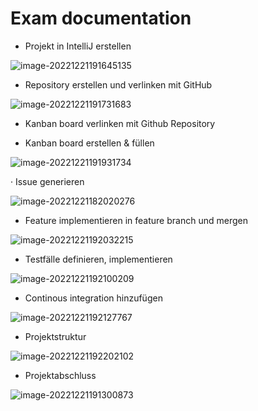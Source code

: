 # Exam documentation

- Projekt in IntelliJ erstellen

![image-20221221191645135](C:\Users\rini\AppData\Roaming\Typora\typora-user-images\image-20221221191645135.png)

- Repository erstellen und verlinken mit GitHub

![image-20221221191731683](C:\Users\rini\AppData\Roaming\Typora\typora-user-images\image-20221221191731683.png)

- Kanban board verlinken mit Github Repository

* Kanban board erstellen & füllen

![image-20221221191931734](C:\Users\rini\AppData\Roaming\Typora\typora-user-images\image-20221221191931734.png)

·    Issue generieren

![image-20221221182020276](D:\#Git-Stash\SLM-Exam-Project\doc\attachments\image-20221221182020276.png)

- Feature implementieren in feature branch und mergen

![image-20221221192032215](C:\Users\rini\AppData\Roaming\Typora\typora-user-images\image-20221221192032215.png)

- Testfälle definieren, implementieren

![image-20221221192100209](C:\Users\rini\AppData\Roaming\Typora\typora-user-images\image-20221221192100209.png)

- Continous integration hinzufügen

![image-20221221192127767](C:\Users\rini\AppData\Roaming\Typora\typora-user-images\image-20221221192127767.png)

- Projektstruktur

![image-20221221192202102](C:\Users\rini\AppData\Roaming\Typora\typora-user-images\image-20221221192202102.png)

- Projektabschluss

![image-20221221191300873](D:\#Git-Stash\SLM-Exam-Project\doc\attachments\image-20221221191300873.png)